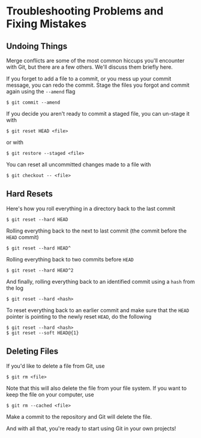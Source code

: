 # Troubleshooting Problems and Fixing Mistakes

## Undoing Things

Merge conflicts are some of the most common hiccups you'll encounter with Git, but 
there are a few others. We'll discuss them briefly here.

If you forget to add a file to a commit, or you mess up your commit message, you 
can redo the commit. Stage the files you forgot and commit again using the 
`--amend` flag

```
$ git commit --amend
```

If you decide you aren't ready to commit a staged file, you can un-stage it with 

```
$ git reset HEAD <file>
```

or with

```
$ git restore --staged <file>
```

You can reset all uncommitted changes made to a file with

```
$ git checkout -- <file>
```

## Hard Resets

Here's how you roll everything in a directory back to the last commit

```
$ git reset --hard HEAD
```

Rolling everything back to the next to last commit (the commit before the `HEAD` 
commit)

```
$ git reset --hard HEAD^
```

Rolling everything back to two commits before `HEAD`

```
$ git reset --hard HEAD^2
```

And finally, rolling everything back to an identified commit using a `hash` from 
the log

```
$ git reset --hard <hash>
```

To reset everything back to an earlier commit and make sure that the `HEAD` pointer 
is pointing to the newly reset `HEAD`, do the following

```
$ git reset --hard <hash>
$ git reset --soft HEAD@{1}
```

## Deleting Files

If you'd like to delete a file from Git, use

```
$ git rm <file>
```

Note that this will also delete the file from your file system. If you want to 
keep the file on your computer, use

```
$ git rm --cached <file>
```

Make a commit to the repository and Git will delete the file.

And with all that, you're ready to start using Git in your own projects!
